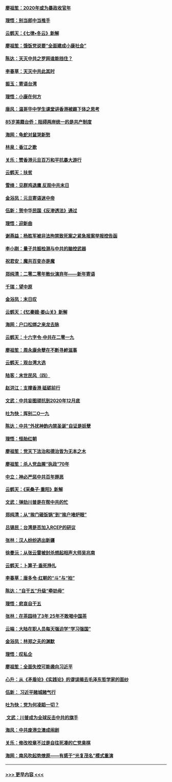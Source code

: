 #### [廖祖笙：2020年或为暴政收官年](../pages/nsc993/n11768216.md?t=01051055) 
#### [理悟：别当郎中当推手](../pages/nsc993/n11768243.md?t=01051055) 
#### [云鹤天：《七律▪冬云》新解](../pages/nsc993/n11768204.md?t=01051055) 
#### [廖祖笙：饿饭党说要“全面建成小康社会”](../pages/nsc993/n11767482.md?t=01051055) 
#### [陈达：天灭中共之罗网谁能挡住？](../pages/nsc993/n11767465.md?t=01051055) 
#### [李春草：天灭中共此其时](../pages/nsc993/n11767452.md?t=01051055) 
#### [振玉：寄语台湾](../pages/nsc993/n11767432.md?t=01051055) 
#### [理悟：小康在何方](../pages/nsc993/n11767394.md?t=01051055) 
#### [唐风：温哥华中学生课堂讲香港被踢下体之思考](../pages/nsc993/n11766848.md?t=01051055) 
#### [85岁美籍台侨：阻碍两岸统一的是共产制度](../pages/nsc993/n11765043.md?t=01051055) 
#### [海网：龟蛇对鼠哭新愁](../pages/nsc993/n11764895.md?t=01051055) 
#### [林泉：香江之歌](../pages/nsc993/n11764415.md?t=01051055) 
#### [关乐：赞香港元旦百万和平抗暴大游行](../pages/nsc993/n11764382.md?t=01051055) 
#### [云鹤天：扶贫](../pages/nsc993/n11764245.md?t=01051055) 
#### [雪绮：见群鸡退鹰  反观中共末日](../pages/nsc993/n11762112.md?t=01051055) 
#### [金浴凤：元旦寄语迷中帝](../pages/nsc993/n11761788.md?t=01051055) 
#### [伍新：贺中华民国《反渗透法》通过](../pages/nsc993/n11761994.md?t=01051055) 
#### [理悟：迎新曲](../pages/nsc993/n11761152.md?t=01051055) 
#### [谢燕益：杨胜军被非法拘禁致死案之紧急报案举报控告函](../pages/nsc993/n11756134.md?t=01051055) 
#### [李小刚：量子共振检测与中共的脑控武器](../pages/nsc993/n11754518.md?t=01051055) 
#### [祝君安：魔共百变亦是魔](../pages/nsc993/n11754469.md?t=01051055) 
#### [郑纯清：二零二零年散伙演弃年——新年寄语](../pages/nsc993/n11754195.md?t=01051055) 
#### [千瑞：望中原](../pages/nsc993/n11754159.md?t=01051055) 
#### [金浴凤：末日叹](../pages/nsc993/n11752359.md?t=01051055) 
#### [云鹤天：《忆秦娥‧娄山关》新解](../pages/nsc993/n11752348.md?t=01051055) 
#### [海网：户口松绑之来龙去脉](../pages/nsc993/n11752328.md?t=01051055) 
#### [云鹤天：十六字令‧中共在二零一九](../pages/nsc993/n11752305.md?t=01051055) 
#### [廖祖笙：周永康余孽在不断寻衅滋事](../pages/nsc993/n11751013.md?t=01051055) 
#### [云鹤天：观台湾大选](../pages/nsc993/n11751007.md?t=01051055) 
#### [陆客：末世民风（四）](../pages/nsc993/n11749203.md?t=01051055) 
#### [赵洪江：支撑香港 砥砺前行](../pages/nsc993/n11748482.md?t=01051055) 
#### [文武：中共妄图顽抗到2020年12月底](../pages/nsc993/n11748446.md?t=01051055) 
#### [吐为快：挥别二O一九](../pages/nsc993/n11748411.md?t=01051055) 
#### [陈达：中共“外扰神韵内禁圣诞”自证是妖孽](../pages/nsc993/n11748226.md?t=01051055) 
#### [理悟：怪胎红朝](../pages/nsc993/n11748206.md?t=01051055) 
#### [廖祖笙：党天下法治和德治皆为无本之木](../pages/nsc993/n11748135.md?t=01051055) 
#### [廖祖笙：杀人党血腥“执政”70年](../pages/nsc993/n11745144.md?t=01051055) 
#### [中立：神必严惩中共百年罪恶](../pages/nsc993/n11744970.md?t=01051055) 
#### [云鹤天：《采桑子‧重阳》新解](../pages/nsc993/n11744948.md?t=01051055) 
#### [文武：弹劾川普是在帮中共的忙](../pages/nsc993/n11744758.md?t=01051055) 
#### [郑纯清：从“挨门砸饭锅”到“挨户堵炉眼”](../pages/nsc993/n11744745.md?t=01051055) 
#### [吕锡民：台湾是否加入RCEP的研议](../pages/nsc993/n11744701.md?t=01051055) 
#### [张林：汉人纷纷逃出新疆](../pages/nsc993/n11743530.md?t=01051055) 
#### [徐曼沅：从张云雷被封杀想起相声大师吴兆南](../pages/nsc993/n11741816.md?t=01051055) 
#### [云鹤天：卜算子‧垂死挣扎](../pages/nsc993/n11739956.md?t=01051055) 
#### [李春草：唐多令‧红朝的“斗”与“拍”](../pages/nsc993/n11739830.md?t=01051055) 
#### [陈达：“自干五”升级“牵妨母”](../pages/nsc993/n11739724.md?t=01051055) 
#### [理悟：悲哀自干五](../pages/nsc993/n11739547.md?t=01051055) 
#### [张林：在茶园待了3年 25年不敢喝中国茶](../pages/nsc993/n11739240.md?t=01051055) 
#### [云端：大陆在职人员每天强迫学“学习强国”](../pages/nsc993/n11738735.md?t=01051055) 
#### [金浴凤：林郑之夫的渊默](../pages/nsc993/n11737735.md?t=01051055) 
#### [理悟：叹私企](../pages/nsc993/n11737715.md?t=01051055) 
#### [廖祖笙：全面失控可能袭向习近平](../pages/nsc993/n11737704.md?t=01051055) 
#### [心升：从《矛盾论》《实践论》的谬误揭去毛泽东哲学家的面纱](../pages/nsc993/n11736962.md?t=01051055) 
#### [伍新： 习近平赌城赌气行](../pages/nsc993/n11736929.md?t=01051055) 
#### [吐为快：党为何凌蹈一切？](../pages/nsc993/n11736915.md?t=01051055) 
#### [ 文武：川普成为全球反击中共的旗手](../pages/nsc993/n11736882.md?t=01051055) 
#### [海风：中共废港立澳成闹剧](../pages/nsc993/n11735857.md?t=01051055) 
#### [关乐：修改校章不过是自往死凑的亡党臭棋](../pages/nsc993/n11735097.md?t=01051055) 
#### [海网：南风吹起势燎原——有感于“光复茂名”模式重演](../pages/nsc993/n11732308.md?t=01051055) 

----
#### [ >>> 更早内容 <<< ](../indexes/nsc993-earlier.md)
